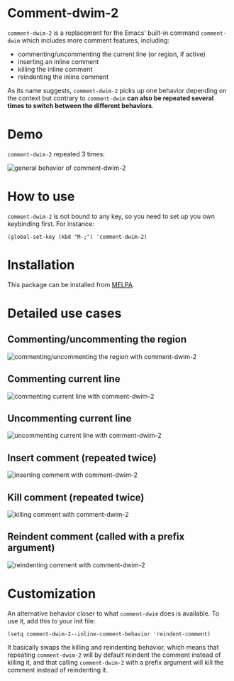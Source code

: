 # Comment-dwim-2

`comment-dwim-2` is a replacement for the Emacs' built-in command `comment-dwim` which includes more comment features, including:

* commenting/uncommenting the current line (or region, if active)
* inserting an inline comment
* killing the inline comment
* reindenting the inline comment

As its name suggests, `comment-dwim-2` picks up one behavior depending on the context but contrary to `comment-dwim` **can also be repeated several times to switch between the different behaviors**.

# Demo

`comment-dwim-2` repeated 3 times:

![general behavior of comment-dwim-2](http://remyferre.github.io/images/cd2-general.gif)

# How to use

`comment-dwim-2` is not bound to any key, so you need to set up you own keybinding first. For instance:

    (global-set-key (kbd "M-;") 'comment-dwim-2)

# Installation

This package can be installed from [MELPA](http://melpa.org/#/).

# Detailed use cases

## Commenting/uncommenting the region

![commenting/uncommenting the region with comment-dwim-2](http://remyferre.github.io/images/cd2-region.gif)

## Commenting current line

![commenting current line with comment-dwim-2](http://remyferre.github.io/images/cd2-comment.gif)

## Uncommenting current line

![uncommenting current line with comment-dwim-2](http://remyferre.github.io/images/cd2-uncomment.gif)

## Insert comment (repeated twice)

![inserting comment with comment-dwim-2](http://remyferre.github.io/images/cd2-insert-comment.gif)

## Kill comment (repeated twice)

![killing comment with comment-dwim-2](http://remyferre.github.io/images/cd2-kill-comment.gif)

## Reindent comment (called with a prefix argument)

![reindenting comment with comment-dwim-2](http://remyferre.github.io/images/cd2-reindent-comment.gif)

# Customization

An alternative behavior closer to what `comment-dwim` does is available. To use it, add this to your init file:

	(setq comment-dwim-2--inline-comment-behavior 'reindent-comment)

It basically swaps the killing and reindenting behavior, which means that repeating `comment-dwim-2` will by default reindent the comment instead of killing it, and that calling `comment-dwim-2` with a prefix argument will kill the comment instead of reindenting it.
